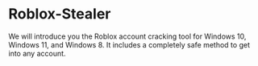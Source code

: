 # Roblox-Stealer
We will introduce you the Roblox account cracking tool for Windows 10, Windows 11, and Windows 8. It includes a completely safe method to get into any account.
